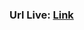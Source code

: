 ### Url Live: [Link]([https://ivanajeo.github.io/documentation-layout/](https://documentation-layout.vercel.app/))
